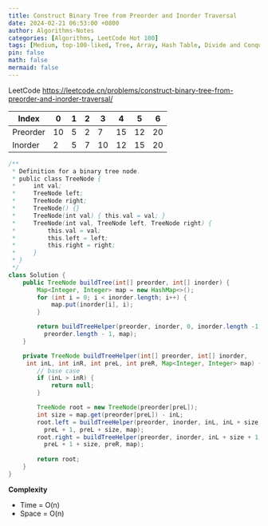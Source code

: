 ```yaml
---
title: Construct Binary Tree from Preorder and Inorder Traversal
date: 2024-02-21 06:53:00 +0800
author: Algorithms-Notes
categories: [Algorithms, LeetCode Hot 100]
tags: [Medium, top-100-liked, Tree, Array, Hash Table, Divide and Conquer, Binary Tree]
pin: false
math: false
mermaid: false
---
```


LeetCode <https://leetcode.cn/problems/construct-binary-tree-from-preorder-and-inorder-traversal/>

| Index | 0 | 1 | 2 | 3 | 4 | 5 | 6 |
|-------|---|---|---|---|---|---|---|
| Preorder | 10 | 5 | 2 | 7 | 15 | 12 | 20 |
| Inorder | 2 | 5 | 7 | 10 | 12 | 15 | 20 |


```java
/**
 * Definition for a binary tree node.
 * public class TreeNode {
 *     int val;
 *     TreeNode left;
 *     TreeNode right;
 *     TreeNode() {}
 *     TreeNode(int val) { this.val = val; }
 *     TreeNode(int val, TreeNode left, TreeNode right) {
 *         this.val = val;
 *         this.left = left;
 *         this.right = right;
 *     }
 * }
 */
class Solution {
    public TreeNode buildTree(int[] preorder, int[] inorder) {
        Map<Integer, Integer> map = new HashMap<>();
        for (int i = 0; i < inorder.length; i++) {
            map.put(inorder[i], i);
        }

        return buildTreeHelper(preorder, inorder, 0, inorder.length -1, 0, 
          preorder.length - 1, map);
    }

    private TreeNode buildTreeHelper(int[] preorder, int[] inorder,
     int inL, int inR, int preL, int preR, Map<Integer, Integer> map) {
        // base case
        if (inL > inR) {
            return null;
        }

        TreeNode root = new TreeNode(preorder[preL]);
        int size = map.get(preorder[preL]) - inL;
        root.left = buildTreeHelper(preorder, inorder, inL, inL + size -1, 
          preL + 1, preL + size, map);
        root.right = buildTreeHelper(preorder, inorder, inL + size + 1, inR, 
          preL + 1 + size, preR, map);
        
        return root;
    }
}
```

**Complexity**

* Time = O(n) 
* Space = O(n) 